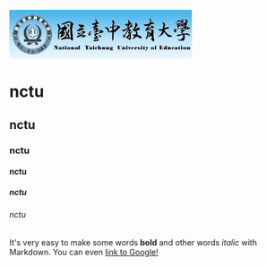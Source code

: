 ![nctu logo](logo.gif)

# nctu

## nctu

### nctu

#### nctu

##### nctu

###### nctu

It's very easy to make some words **bold** and other words *italic* with Markdown. You can even [link to Google!](http://google.com)
